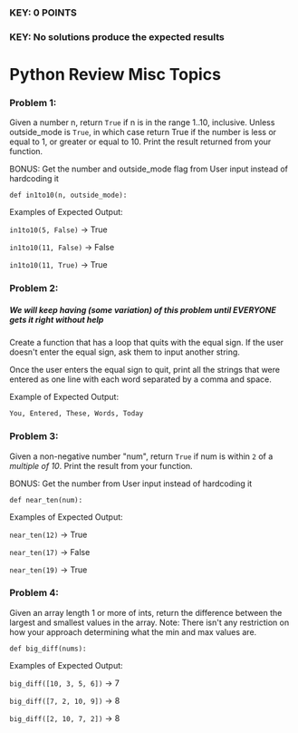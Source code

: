 ### KEY: 0 POINTS
### KEY: No solutions produce the expected results 
# Python Review Misc Topics

### Problem 1:
Given a number n, return ```True``` if n is in the range 1..10, inclusive. Unless outside_mode is ```True```, in which case return True if the number is less or equal to 1, or greater or equal to 10. Print the result returned from your function.

BONUS: Get the number and outside_mode flag from User input instead of hardcoding it

```def in1to10(n, outside_mode):```

Examples of Expected Output:

```in1to10(5, False)``` → True

```in1to10(11, False)``` → False

```in1to10(11, True)``` → True


### Problem 2:
##### We will keep having (some variation) of this problem until EVERYONE gets it right without help
Create a function that has a loop that quits with the equal sign. If the user doesn't enter the equal sign, ask them to input another string.

Once the user enters the equal sign to quit, print all the strings that were entered as one line with each word separated by a comma and space.

Example of Expected Output:

```You, Entered, These, Words, Today```

### Problem 3:
Given a non-negative number "num", return ```True``` if num is within ```2``` of a *multiple of 10*. Print the result from your function.

BONUS: Get the number from User input instead of hardcoding it

```def near_ten(num):```

Examples of Expected Output:

```near_ten(12)``` → True

```near_ten(17)``` → False

```near_ten(19)``` → True

### Problem 4:
Given an array length 1 or more of ints, return the difference between the largest and smallest values in the array. Note: There isn't any restriction on how your approach determining what the min and max values are.

```def big_diff(nums):```

Examples of Expected Output:

```big_diff([10, 3, 5, 6])``` → 7

```big_diff([7, 2, 10, 9])``` → 8

```big_diff([2, 10, 7, 2])``` → 8
